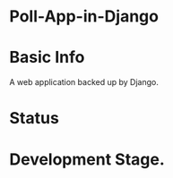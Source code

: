 # Poll-App-in-Django

# Basic Info
<p> A web application backed up by Django. </p>

# Status
<h1> Development Stage. </h1>
